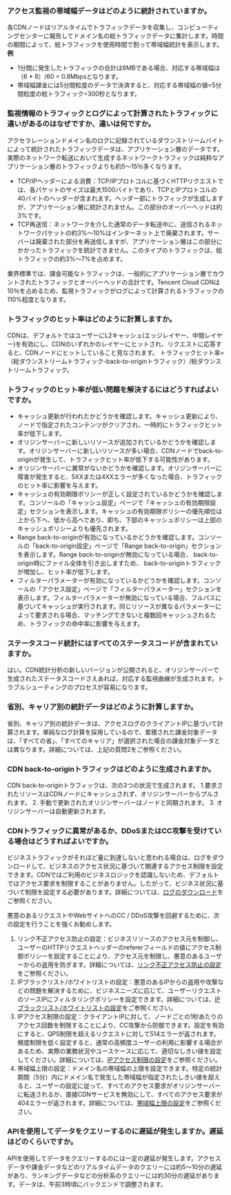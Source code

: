 ### アクセス監視の帯域幅データはどのように統計されていますか。
各CDNノードはリアルタイムでトラフィックデータを収集し、コンピューティングセンターに報告してドメイン名の総トラフィックデータに集計します。時間の期間によって、総トラフィックを使用時間で割って帯域幅統計を表示します。
**例**
- 1分間に発生したトラフィックの合計は6MBである場合、対応する帯域幅は（6 * 8）/60 = 0.8Mbpsとなります。
- 帯域幅課金には5分間粒度のデータで決済すると、対応する帯域幅の値=5分間粒度の総トラフィック÷300秒となります。

### 監視情報のトラフィックとログによって計算されたトラフィックに違いがあるのはなぜですか、違いは何ですか。
アクセラレーションドメイン名のログに記録されているダウンストリームバイトによって統計されたトラフィックデータは、アプリケーション層のデータです。実際のネットワーク転送において生成するネットワークトラフィックは純粋なアプリケーション層のトラフィックよりも約5〜15％多くなります。
- TCP/IPヘッダーによる消費：TCP/IPプロトコルに基づくHTTPリクエストでは、各パケットのサイズは最大1500バイトであり、TCPとIPプロトコルの40バイトのヘッダーが含まれます。ヘッダー部にトラフィックが生成しますが、アプリケーション層に統計されません。この部分のオーバーヘッドは約3%です。
- TCP再送信：ネットワークを介した通常のデータ転送中に、送信されるネットワークパケットの約3%～10%はインターネット上で廃棄されます。サーバーは廃棄された部分を再送信しますが、アプリケーション層はこの部分にかかったトラフィックを統計できません。このタイプのトラフィックは、総トラフィックの約3%～7%を占めます。

業界標準では、課金可能なトラフィックは、一般的にアプリケーション層でカウントされたトラフィックとオーバーヘッドの合計です。Tencent Cloud CDNは10％を占めるため、監視トラフィックがログによって計算されるトラフィックの110%程度となります。

### トラフィックのヒット率はどのように計算しますか。
CDNは、デフォルトではユーザーにL2キャッシュ(エッジレイヤー、中間レイヤー)を有効にし、CDNのいずれかのレイヤーにヒットされ、リクエストに応答すると、CDNノードにヒットしていること見なされます。
トラフィックヒット率=（総ダウンストリームトラフィック-back-to-originトラフィック）/総ダウンストリームトラフィック。

### トラフィックのヒット率が低い問題を解決するにはどうすればよいですか。
- キャッシュ更新が行われたかどうかを確認します。キャッシュ更新により、ノードで指定されたコンテンツがクリアされ、一時的にトラフィックヒット率が低下します。
- オリジンサーバーに新しいリソースが追加されているかどうかを確認します。オリジンサーバーに新しいリソースが多い場合、CDNノードでback-to-originが発生して、トラフィックヒット率が低下する可能性があります。
- オリジンサーバーに異常がないかどうかを確認します。オリジンサーバーに障害が発生すると、5XXまたは4XXエラーが多くなった場合、トラフィックのヒット率に影響を与えます。
- キャッシュの有効期限ポリシーが正しく設定されているかどうかを確認します。コンソールの「キャッシュ設定」ページで「キャッシュの有効期限設定」セクションを表示します。キャッシュの有効期限ポリシーの優先順位は上から下へ、低から高へであり、即ち、下部のキャッシュポリシーは上部のキャッシュポリシーよりも優先されます。
- Range back-to-originが有効になっているかどうかを確認します。コンソールの「back-to-origin設定」ページで「Range back-to-origin」セクションを表示します。Range back-to-originが無効になっている場合、 back-to-origin時にファイル全体を引き出しますため、 back-to-originトラフィックが増加し、ヒット率が低下します。
- フィルターパラメーターが有効になっているかどうかを確認します。コンソールの「アクセス設定」ページで「フィルターパラメーター」セクションを表示します。フィルターパラメーターが無効になっている場合、フルパスに基づいてキャッシュが実行されます。同じリソースが異なるパラメーターによって要求される場合、マッチングできないと複数回キャッシュされるため、トラフィックの命中率に影響を与えます。

### ステータスコード統計にはすべてのステータスコードが含まれていますか。

はい。CDN統計分析の新しいバージョンが公開されると、オリジンサーバーで生成されたステータスコードさえあれば、対応する監視曲線が生成されます。トラブルシューティングのプロセスが容易になります。

### 省別、キャリア別の統計データはどのように計算しますか。
省別、キャリア別の統計データは、アクセスログのクライアントIPに基づいて計算されます。単純なログ計算を採用しているので、累積された課金対象データは、「すべての省」、「すべてのキャリア」が選択された場合の課金対象データとは異なります。詳細については、上記の質問2をご参照ください。


### CDN back-to-originトラフィックはどのように生成されますか。

CDN back-to-originトラフィックは、次の3つの状況で生成されます。
1.要求されたリソースはCDNノードにキャッシュされず、オリジンサーバーからプルされます。
2. 手動で更新されたオリジンサーバーはノードと同期されます。
3. オリジンサーバーは自動更新されます。

### CDNトラフィックに異常があるか、DDoSまたはCC攻撃を受けている場合はどうすればよいですか。

ビジネストラフィックがそれほど量に到達しないと思われる場合は、ログをダウンロードして、ビジネスのアクセス状況に基づいて関連するアクセス制限を設定できます。CDNではご利用のビジネスロジックを認識しないため、デフォルトではアクセス要求を制限することがありません。したがって、ビジネス状況に基づいて制限を設定する必要があります。詳細については、[ログのダウンロード](https://intl.cloud.tencent.com/document/product/228/6316)をご参照ください。

悪意のあるリクエストやWebサイトへのCC / DDoS攻撃を回避するために、次の設定を行うことを強くお勧めします。
1. リンク不正アクセス防止の設定：ビジネスリソースのアクセス元を制御し、ユーザーのHTTPリクエストヘッダーのrefererフィールドの値にアクセス制御ポリシーを設定することにより、アクセス元を制限し、悪意のあるユーザーからの盗用を防ぎます。詳細については、[リンク不正アクセス防止の設定](https://intl.cloud.tencent.com/document/product/228/6292)をご参照ください。
2. IPブラックリスト/ホワイトリストの設定：悪意のあるIPからの盗用や攻撃などの問題を解決するために、ビジネスニーズに応じて、ユーザーリクエストのソースIPにフィルタリングポリシーを設定できます。詳細については、[IPブラックリスト/ホワイトリストの設定](https://intl.cloud.tencent.com/document/product/228/6298)をご参照ください。
3. IPアクセス制限の設定：クライアントIPに対して、ノードごとの1秒あたりのアクセス回数を制限することにより、CC攻撃から防御できます。設定を有効にすると、QPS制限を超えるリクエストに対して514エラーが返されます。頻度制限を低く設定すると、通常の高頻度ユーザーの利用に影響する場合があるため、実際の業務状況やユースケースに応じて、適切なしきい値を設定してください。詳細については、[IPアクセス制限の設定](https://intl.cloud.tencent.com/document/product/228/6420)をご参照ください。
4. 帯域幅上限の設定：ドメイン名の帯域幅の上限を設定できます。特定の統計期間（5分）内にドメイン名で発生した帯域幅が指定されたしきい値を超えると、ユーザーの設定に従って、すべてのアクセス要求がオリジンサーバーに転送されるか、直接CDNサービスを無効にして、すべてのアクセス要求が404エラーが返されます。詳細については、[帯域幅上限の設定](https://intl.cloud.tencent.com/document/product/228/7541)をご参照ください。

### APIを使用してデータをクエリーするのに遅延が発生しますか。遅延はどのくらいですか。
APIを使用してデータをクエリーするのには一定の遅延が発生します。アクセスデータや課金データなどのリアルタイムデータのクエリーには約5〜10分の遅延があり、ランキングデータなどの分析系のクエリーには約30分の遅延があります。データは、午前3時頃にバックエンドで調整されます。



